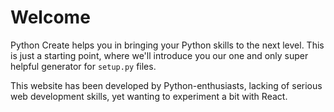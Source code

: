 # Welcome

Python Create helps you in bringing your Python skills to the next level. This is just a starting point,
where we'll introduce you our one and only super helpful generator for `setup.py` files.

This website has been developed by Python-enthusiasts,
lacking of serious web development skills,
yet wanting to experiment a bit with React.
